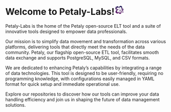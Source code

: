 # Welcome to Petaly-Labs!![](https://raw.githubusercontent.com/petaly-labs/.github/main/profile/petaly_favicon_small.png)

Petaly-Labs is the home of the Petaly open-source ELT tool and a suite of innovative tools designed to empower data professionals.

Our mission is to simplify data movement and transformation across various platforms, delivering tools that directly meet the needs of the data community. Petaly, our flagship open-source ETL tool, facilitates smooth data exchange and supports PostgreSQL, MySQL, and CSV formats.

We are dedicated to enhancing Petaly’s capabilities by integrating a range of data technologies. This tool is designed to be user-friendly, requiring no programming knowledge, with configurations easily managed in YAML format for quick setup and immediate operational use.

Explore our repositories to discover how our tools can improve your data handling efficiency and join us in shaping the future of data management solutions.
